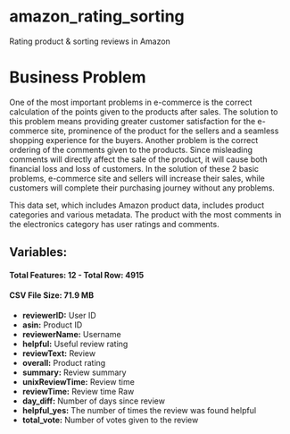 # amazon_rating_sorting
Rating product &amp; sorting reviews in Amazon

# Business Problem

One of the most important problems in e-commerce is the correct calculation of the points given to the products after sales. The solution to this problem means providing greater customer satisfaction for the e-commerce site, prominence of the product for the sellers and a seamless shopping experience for the buyers. Another problem is the correct ordering of the comments given to the products. Since misleading comments will directly affect the sale of the product, it will cause both financial loss and loss of customers. In the solution of these 2 basic problems, e-commerce site and sellers will increase their sales, while customers will complete their purchasing journey without any problems.

This data set, which includes Amazon product data, includes product categories and various metadata.
The product with the most comments in the electronics category has user ratings and comments.

## Variables:

#### Total Features: 12 - Total Row: 4915

#### CSV File Size: 71.9 MB

* **reviewerID:** User ID
* **asin:** Product ID
* **reviewerName:** Username
* **helpful:** Useful review rating
* **reviewText:** Review
* **overall:** Product rating
* **summary:** Review summary
* **unixReviewTime:** Review time
* **reviewTime:** Review time Raw
* **day_diff:** Number of days since review
* **helpful_yes:** The number of times the review was found helpful
* **total_vote:** Number of votes given to the review
